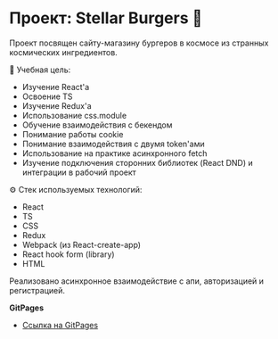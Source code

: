 # Проект: Stellar Burgers 🍔

Проект посвящен сайту-магазину бургеров в космосе из странных космических ингредиентов.

📝 Учебная цель:
- Изучение React'a
- Освоение TS
- Изучение Redux'a
- Использование css.module
- Обучение взаимодействия с бекендом
- Понимание работы cookie
- Понимание взаимодействия с двумя token'ами
- Использование на практике асинхронного fetch
- Изучение подключения сторонних библиотек (React DND) и интеграции в рабочий проект

⚙️ Стек используемых технологий:
- React
- TS
- CSS
- Redux
- Webpack (из React-create-app)
- React hook form (library)
- HTML

Реализовано асинхронное взаимодействие с апи, авторизацией и регистрацией.

**GitPages**

- [Ссылка на GitPages](https://accrrsd.github.io/stellarBurgers/)
